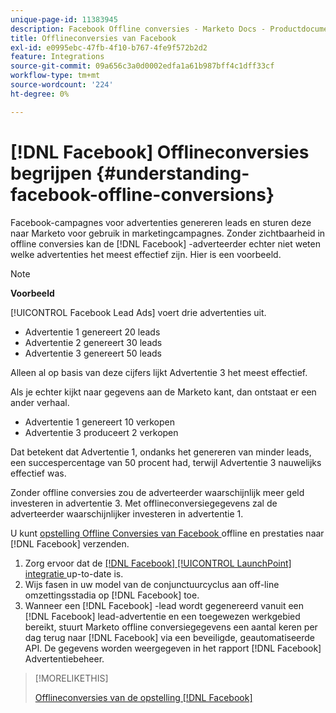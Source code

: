 ```yaml
---
unique-page-id: 11383945
description: Facebook Offline conversies - Marketo Docs - Productdocumentatie
title: Offlineconversies van Facebook
exl-id: e0995ebc-47fb-4f10-b767-4fe9f572b2d2
feature: Integrations
source-git-commit: 09a656c3a0d0002edfa1a61b987bff4c1dff33cf
workflow-type: tm+mt
source-wordcount: '224'
ht-degree: 0%

---
```


# [!DNL Facebook] Offlineconversies begrijpen {#understanding-facebook-offline-conversions}

Facebook-campagnes voor advertenties genereren leads en sturen deze naar Marketo voor gebruik in marketingcampagnes. Zonder zichtbaarheid in offline conversies kan de [!DNL Facebook] -adverteerder echter niet weten welke advertenties het meest effectief zijn. Hier is een voorbeeld.

>[!NOTE]
>
>**Voorbeeld**
>
>[!UICONTROL Facebook Lead Ads] voert drie advertenties uit.
>
>* Advertentie 1 genereert 20 leads
>* Advertentie 2 genereert 30 leads
>* Advertentie 3 genereert 50 leads
>
>Alleen al op basis van deze cijfers lijkt Advertentie 3 het meest effectief.
>
>Als je echter kijkt naar gegevens aan de Marketo kant, dan ontstaat er een ander verhaal.
>
>* Advertentie 1 genereert 10 verkopen
>* Advertentie 3 produceert 2 verkopen
>
>Dat betekent dat Advertentie 1, ondanks het genereren van minder leads, een succespercentage van 50 procent had, terwijl Advertentie 3 nauwelijks effectief was.
>
>Zonder offline conversies zou de adverteerder waarschijnlijk meer geld investeren in advertentie 3. Met offlineconversiegegevens zal de adverteerder waarschijnlijker investeren in advertentie 1.

U kunt [ opstelling Offline Conversies van Facebook ](/help/marketo/product-docs/demand-generation/facebook/set-up-facebook-offline-conversions.md) offline en prestaties naar [!DNL Facebook] verzenden.

1. Zorg ervoor dat de [[!DNL Facebook] [!UICONTROL LaunchPoint] integratie ](/help/marketo/product-docs/demand-generation/ad-network-integrations/add-facebook-custom-audiences-as-a-launchpoint-service.md) up-to-date is.
1. Wijs fasen in uw model van de conjunctuurcyclus aan off-line omzettingsstadia op [!DNL Facebook] toe.
1. Wanneer een [!DNL Facebook] -lead wordt gegenereerd vanuit een [!DNL Facebook] lead-advertentie en een toegewezen werkgebied bereikt, stuurt Marketo offline conversiegegevens een aantal keren per dag terug naar [!DNL Facebook] via een beveiligde, geautomatiseerde API. De gegevens worden weergegeven in het rapport [!DNL Facebook] Advertentiebeheer.

>[!MORELIKETHIS]
>
>[ Offlineconversies van de opstelling  [!DNL Facebook]  ](/help/marketo/product-docs/demand-generation/facebook/set-up-facebook-offline-conversions.md)
